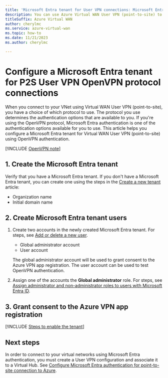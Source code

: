 ```yaml
---
title: 'Microsoft Entra tenant for User VPN connections: Microsoft Entra authentication -OpenVPN'
description: You can use Azure Virtual WAN User VPN (point-to-site) to connect to your VNet using Microsoft Entra authentication
titleSuffix: Azure Virtual WAN
author: cherylmc
ms.service: azure-virtual-wan
ms.topic: how-to
ms.date: 11/21/2023
ms.author: cherylmc

---
```


# Configure a Microsoft Entra tenant for P2S User VPN OpenVPN protocol connections

When you connect to your VNet using Virtual WAN User VPN (point-to-site), you have a choice of which protocol to use. The protocol you use determines the authentication options that are available to you. If you're using the OpenVPN protocol, Microsoft Entra authentication is one of the authentication options available for you to use. This article helps you configure a Microsoft Entra tenant for Virtual WAN User VPN (point-to-site) using OpenVPN authentication.

[!INCLUDE [OpenVPN note](../../includes/vpn-gateway-openvpn-auth-include.md)]

<a name='a-nametenanta1-create-the-azure-ad-tenant'></a>

## <a name="tenant"></a>1. Create the Microsoft Entra tenant

Verify that you have a Microsoft Entra tenant. If you don't have a Microsoft Entra tenant, you can create one using the steps in the [Create a new tenant](../active-directory/fundamentals/active-directory-access-create-new-tenant.md) article:

* Organization name
* Initial domain name

<a name='a-nameusersa2-create-azure-ad-tenant-users'></a>

## <a name="users"></a>2. Create Microsoft Entra tenant users

1. Create two accounts in the newly created Microsoft Entra tenant. For steps, see [Add or delete a new user](../active-directory/fundamentals/add-users-azure-active-directory.md).

   * Global administrator account
   * User account

   The global administrator account will be used to grant consent to the Azure VPN app registration. The user account can be used to test OpenVPN authentication.
1. Assign one of the accounts the **Global administrator** role. For steps, see  [Assign administrator and non-administrator roles to users with Microsoft Entra ID](../active-directory/fundamentals/active-directory-users-assign-role-azure-portal.md).

## <a name="enable-authentication"></a>3. Grant consent to the Azure VPN app registration

[!INCLUDE [Steps to enable the tenant](../../includes/vpn-gateway-vwan-azure-ad-tenant.md)]

## Next steps

In order to connect to your virtual networks using Microsoft Entra authentication, you must create a User VPN configuration and associate it to a Virtual Hub. See [Configure Microsoft Entra authentication for point-to-site connection to Azure](virtual-wan-point-to-site-azure-ad.md).
